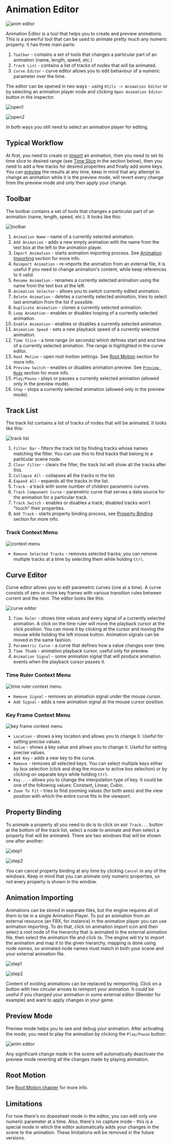 # Animation Editor

![anim editor](./anim_editor.png)

Animation Editor is a tool that helps you to create and preview animations. This is a powerful tool that can be used
to animate pretty much any numeric property. It has three main parts:

1. `Toolbar` - contains a set of tools that changes a particular part of an animation (name, length, speed, etc.)
2. `Track List` - contains a list of tracks of nodes that will be animated.
3. `Curve Editor` - curve editor allows you to edit behaviour of a numeric parameter over the time. 

The editor can be opened in two ways - using `Utils -> Animation Editor` or by selecting an animation player node and
clicking `Open Animation Editor` button in the inspector.

![open1](./ae_open1.png)

![open2](./ae_open2.png)

In both ways you still need to select an animation player for editing.

## Typical Workflow

At first, you need to create or [import](#animation-importing) an animation, then you need to set its time slice to 
desired range (see [Time Slice](#toolbar) in the section below), then you need to add a few tracks for desired 
properties and finally add some keys. You can [preview](#preview-mode) the results at any time, keep in
mind that any attempt to change an animation while it is the preview mode, will revert every change from the 
preview mode and only then apply your change.

## Toolbar

The toolbar contains a set of tools that changes a particular part of an animation (name, length, speed, etc.). It looks
like this:

![toolbar](./ae_toolbar.png)

1. `Animation Name` - name of a currently selected animation.
2. `Add Animation` - adds a new empty animation with the name from the text box at the left to the animation player. 
3. `Import Animation` - starts animation importing process. See [Animation Importing](#animation-importing) section
for more info.
4. `Reimport Animation` - re-imports the animation from an external file, it is useful if you need to change animation's
content, while keep references to it valid.
5. `Rename Animation` - renames a currently selected animation using the name from the text box at the left.
6. `Animation Selector` - allows you to switch currently edited animation.
7. `Delete Animation` - deletes a currently selected animation, tries to select last animation from the list if possible.
8. `Duplicate Animation` - clones a currently selected animation.
9. `Loop Animation` - enables or disables looping of a currently selected animation.
10. `Enable Animation` - enables or disables a currently selected animation.
11. `Animation Speed` - sets a new playback speed of a currently selected animation.
12. `Time Slice` - a time range (in seconds) which defines start and end time of a currently selected animation. The range
is highlighted in the curve editor.
13. `Root Motion` - open root motion settings. See [Root Motion](#root-motion) section for more info.
14. `Preview Switch` - enables or disables animation preview. See [`Preview Mode`](#preview-mode) section for more info.
15. `Play/Pause` - plays or pauses a currently selected animation (allowed only in the preview mode).
16. `Stop` - stops a currently selected animation (allowed only in the preview mode).

## Track List

The track list contains a list of tracks of nodes that will be animated. It looks like this:

![track list](./ae_track_list.png)

1. `Filter Bar` - filters the track list by finding tracks whose names matching the filter. You can use this to find
tracks that belong to a particular scene node.
2. `Clear Filter` - clears the filter, the track list will show all the tracks after this.
3. `Collapse All` - collapses all the tracks in the list.
4. `Expand All` - expands all the tracks in the list.
5. `Track` - a track with some number of children parametric curves.
6. `Track Component Curve` - parametric curve that serves a data source for the animation for a particular track.
7. `Track Switch` - enables or disables a track; disabled tracks won't "touch" their properties.
8. `Add Track` - starts property binding process, see [Property Binding](#property-binding) section for more info.

### Track Context Menu

![context menu](./ae_track_context_menu.png)

- `Remove Selected Tracks` - removes selected tracks; you can remove multiple tracks at a time by selecting them while
holding `Ctrl`.

## Curve Editor

Curve editor allows you to edit parametric curves (one at a time). A curve consists of zero or more key frames with 
various transition rules between current and the next. The editor looks like this:

![curve editor](./ae_curve_editor.png)

1. `Time Ruler` - shows time values and every signal of a currently selected animation. A click on the time ruler will
move the playback cursor at the click position. You can move it by clicking at the cursor and moving the mouse while 
holding the left mouse button. Animation signals can be moved in the same fashion.
2. `Parametric Curve` - a curve that defines how a value changes over time.
3. `Time Thumb` - animation playback cursor, useful only for preview.
4. `Animation Signal` - some animation signal that will produce animation events when the playback cursor passes it. 

### Time Ruler Context Menu

![time ruler context menu](./ae_time_ruler_context_menu.png)

- `Remove Signal` - removes an animation signal under the mouse cursor.
- `Add Signal` - adds a new animation signal at the mouse cursor position.

### Key Frame Context Menu

![key frame context menu](./ae_key_frame_context_menu.png)

- `Location` - shows a key location and allows you to change it. Useful for setting precise values. 
- `Value` - shows a key value and allows you to change it. Useful for setting precise values.
- `Add Key` - adds a new key to the curve.
- `Remove` - removes all selected keys. You can select multiple keys either by box selection (click and drag the mouse
to active box selection) or by clicking on separate keys while holding `Ctrl`.
- `Key...` - allows you to change the interpolation type of key. It could be one of the following values: Constant, Linear,
Cubic.
- `Zoom To Fit` - tries to find zooming values (for both axes) and the view position with which the entire curve fits in
the viewport.

## Property Binding

To animate a property all you need to do is to click on `Add Track...` button at the bottom of the track list, select
a node to animate and then select a property that will be animated. There are two windows that will be shown one after
another:

![step1](./ae_add_track_select_node.png)

![step2](./ae_add_track_select_property.png)

You can cancel property binding at any time by clicking `Cancel` in any of the windows. Keep in mind that you can animate
only numeric properties, so not every property is shown in the window.

## Animation Importing

Animations can be stored in separate files, but the engine requires all of them to be in a single Animation Player. To
put an animation from an external resource (an FBX, for instance) in the animation player you can use animation 
importing. To do that, click on animation import icon and then select a root node of the hierarchy that is animated in
the external animation file, then select the animation file and click `Ok`. The engine will try to import the animation
and map it to the given hierarchy, mapping is done using node names, so animated node names must match in both your 
scene and your external animation file. 

![step1](./ae_import_select_target_node.png)

![step2](./ae_import_select_animation.png)

Content of existing animations can be replaced by reimporting. Click on a button with two circular arrows to reimport 
your animation. It could be useful if you changed your animation in some external editor (Blender for example) and want
to apply changes in your game.

## Preview Mode

Preview mode helps you to see and debug your animation. After activating the mode, you need to play the animation by
clicking the `Play/Pause` button:

![anim editor](./anim_editor.gif)

Any significant change made in the scene will automatically deactivate the preview mode reverting all the changes made
by playing animation.

## Root Motion

See [Root Motion chapter](root_motion/root_motion.md) for more info.

## Limitations

For now there's no dopesheet mode in the editor, you can edit only one numeric parameter at a time. Also, there's no 
capture mode - this is a special mode in which the editor automatically adds your changes in the scene to the animation.
These limitations will be removed in the future versions.